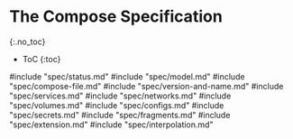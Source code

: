 <!---
This file is generated, changes will be overwritten or CI specification check will fail
All changes should be done in the markdown files located in the spec directory
-->
# The Compose Specification
{:.no_toc}

* ToC
  {:toc}

#include "spec/status.md"
#include "spec/model.md"
#include "spec/compose-file.md"
#include "spec/version-and-name.md"
#include "spec/services.md"
#include "spec/networks.md"
#include "spec/volumes.md"
#include "spec/configs.md"
#include "spec/secrets.md"
#include "spec/fragments.md"
#include "spec/extension.md"
#include "spec/interpolation.md"
